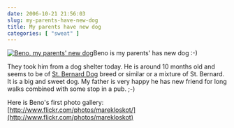 ```yaml
---
date: 2006-10-21 21:56:03
slug: my-parents-have-new-dog
title: My parents have new dog
categories: [ "sweat" ]
---
```


[![Beno, my parents' new dog](http://farm4.static.flickr.com/3367/3262128238_7126a8764f_m.jpg)](http://www.flickr.com/photos/marekloskot/sets/72157613459109253/)Beno is my parents' has new dog :-)

They took him from a dog shelter today. He is around 10 months old and seems to be of [St. Bernard Dog](http://en.wikipedia.org/wiki/St._Bernard_%28dog%29) breed or similar or a mixture of St. Bernard. It is a big and sweet dog. My father is very happy he has new friend for long walks combined with some stop in a pub. ;-)

Here is Beno's first photo gallery: [http://www.flickr.com/photos/marekloskot/](http://www.flickr.com/photos/marekloskot)
